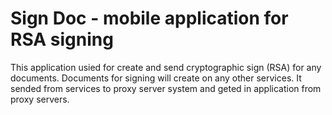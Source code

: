 Sign Doc - mobile application for RSA signing
========

This application usied for create and send cryptographic sign (RSA) for any documents. 
Documents for signing will create on any other services. It sended from services to
proxy server system and geted in application from proxy servers.


